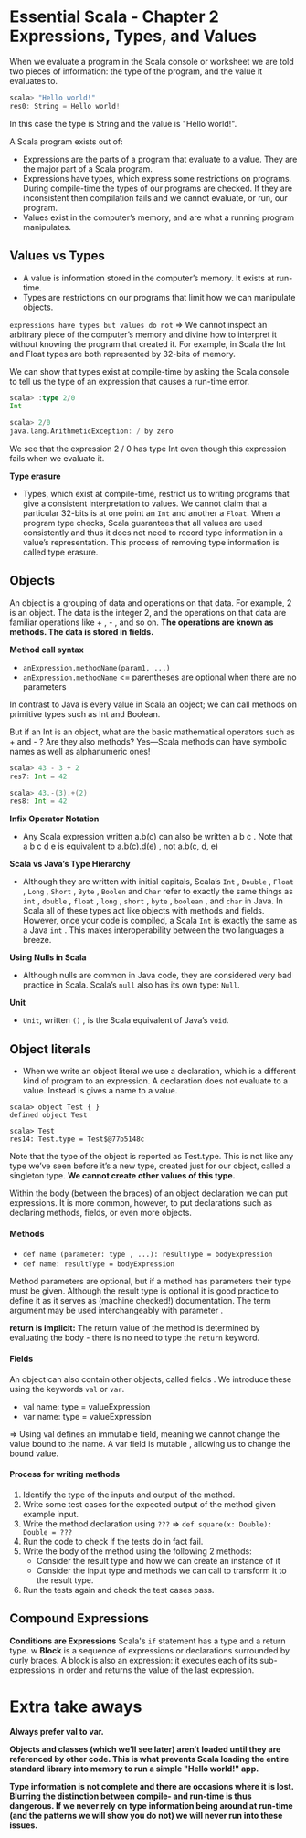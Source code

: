# Essential Scala - Chapter 2 Expressions, Types, and Values

When we evaluate a program in the Scala console or worksheet we are told two pieces of information: the type of the program, and the value it evaluates to.

```scala
scala> "Hello world!"
res0: String = Hello world!
```

In this case the type is String and the value is "Hello world!".

A Scala program exists out of:
  * Expressions are the parts of a program that evaluate to a value. They are the major part of a Scala program.
  * Expressions have types, which express some restrictions on programs. During compile-time the types of our programs are checked. If they are inconsistent then compilation fails and we cannot evaluate, or run, our program.
  * Values exist in the computer’s memory, and are what a running program manipulates.

## Values vs Types

  * A value is information stored in the computer’s memory. It exists at run-time.
  * Types are restrictions on our programs that limit how we can manipulate objects.

  `expressions have types but values do not` => We cannot inspect an arbitrary piece of the computer’s memory and divine how to interpret it without knowing the program that created it. For example, in Scala the Int and Float types are both represented by 32-bits of memory.

We can show that types exist at compile-time by asking the Scala console to tell us the type of an expression that causes a run-time error.

```scala
scala> :type 2/0
Int

scala> 2/0
java.lang.ArithmeticException: / by zero
```
We see that the expression 2 / 0 has type Int even though this expression fails when we evaluate it.

**Type erasure**
* Types, which exist at compile-time, restrict us to writing programs that give a consistent interpretation to values. We cannot claim that a particular 32-bits is at one point an `Int` and another a `Float`. When a program type checks, Scala guarantees that all values are used consistently and thus it does not need to record type information in a value’s representation. This process of removing type information is called type erasure.

## Objects

An object is a grouping of data and operations on that data. For example, 2 is an object. The data is the integer 2, and the operations on that data are familiar operations like + , - , and so on. **The operations are known as methods. The data is stored in fields.**

**Method call syntax**
* `anExpression.methodName(param1, ...)`
* `anExpression.methodName` <= parentheses are optional when there are no parameters

In contrast to Java is every value in Scala an object; we can call methods on primitive types such as Int and Boolean.


But if an Int is an object, what are the basic mathematical operators such as + and - ? Are they also methods? Yes—Scala methods can have symbolic names as well as alphanumeric ones!

```scala
scala> 43 - 3 + 2
res7: Int = 42

scala> 43.-(3).+(2)
res8: Int = 42
```

**Infix Operator Notation**
* Any Scala expression written a.b(c) can also be written a b c . Note that a b c d e is equivalent to a.b(c).d(e) , not a.b(c, d, e)

**Scala vs Java’s Type Hierarchy**
* Although they are written with initial capitals, Scala’s `Int` , `Double` , `Float` , `Long` , `Short` , `Byte` , `Boolen` and `Char` refer to exactly the same things as `int` , `double` , `float` , `long` , `short` , `byte` , `boolean` , and `char` in Java. In Scala all of these types act like objects with methods and fields. However, once your code is compiled, a Scala `Int` is exactly the same as a Java `int` . This makes interoperability between the two languages a breeze.

**Using Nulls in Scala**
* Although nulls are common in Java code, they are considered very bad practice in Scala. Scala’s `null` also has its own type: `Null`.

**Unit**
* `Unit`, written `()` , is the Scala equivalent of Java’s `void`.

## Object literals
* When we write an object literal we use a declaration, which is a different kind of program to an expression. A declaration does not evaluate to a value. Instead is gives a name to a value.

```
scala> object Test { }
defined object Test

scala> Test
res14: Test.type = Test$@77b5148c
```

Note that the type of the object is reported as Test.type. This is not like any type we’ve seen before it’s a new type, created just for our object, called a singleton type. **We cannot create other values of this type.**

Within the body (between the braces) of an object declaration we can put expressions. It is more common, however, to put declarations such as declaring methods, fields, or even more objects.

#### Methods
* `def name (parameter: type , ...): resultType = bodyExpression`
* `def name: resultType = bodyExpression`

Method parameters are optional, but if a method has parameters their type must be given. Although the result type is optional it is good practice to define it as it serves as (machine checked!) documentation. The term argument may be used interchangeably with parameter .

**return is implicit:** The return value of the method is determined by evaluating the body - there is no need to type the `return` keyword.

#### Fields
An object can also contain other objects, called fields . We introduce these using the keywords `val` or `var`.

* val name: type = valueExpression
* var name: type = valueExpression

=> Using val defines an immutable field, meaning we cannot change the value bound to the name. A var field is mutable , allowing us to change the bound value.

#### Process for writing methods
1. Identify the type of the inputs and output of the method.
2. Write some test cases for the expected output of the method given example input.
3. Write the method declaration using `???` => `def square(x: Double): Double = ???`
4. Run the code to check if the tests do in fact fail.
5. Write the body of the method using the following 2 methods:
    * Consider the result type and how we can create an instance of it
    * Consider the input type and methods we can call to transform it to the result type.
6. Run the tests again and check the test cases pass.

## Compound Expressions

**Conditions are Expressions** Scala's `if` statement has a type and a return type.
w
**Block** is a sequence of expressions or declarations surrounded by curly braces. A block is also an expression: it executes each of its sub-expressions in order and returns the value of the last expression.

# Extra take aways

**Always prefer val to var.**

**Objects and classes (which we’ll see later) aren’t loaded until they are referenced by other code. This is what prevents Scala loading the entire standard library into memory to run a simple "Hello world!" app.**

**Type information is not complete and there are occasions where it is lost. Blurring the distinction between compile- and run-time is thus dangerous. If we never rely on type information being around at run-time (and the patterns we will show you do not) we will never run into these issues.**
